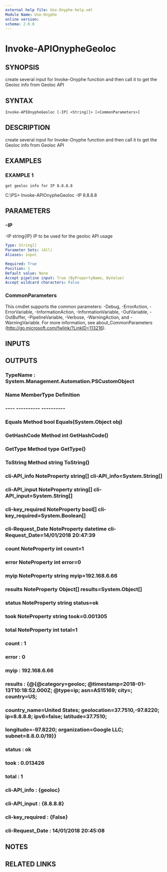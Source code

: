 ```yaml
---
external help file: Use-Onyphe-help.xml
Module Name: Use-Onyphe
online version:
schema: 2.0.0
---
```


# Invoke-APIOnypheGeoloc

## SYNOPSIS
create several input for Invoke-Onyphe function and then call it to get the Geoloc info from Geoloc API

## SYNTAX

```
Invoke-APIOnypheGeoloc [-IP] <String[]> [<CommonParameters>]
```

## DESCRIPTION
create several input for Invoke-Onyphe function and then call it to get the Geoloc info from Geoloc API

## EXAMPLES

### EXAMPLE 1
```
get geoloc info for IP 8.8.8.8
```

C:\PS\> Invoke-APIOnypheGeoloc -IP 8.8.8.8

## PARAMETERS

### -IP
-IP string{IP}
IP to be used for the geoloc API usage

```yaml
Type: String[]
Parameter Sets: (All)
Aliases: input

Required: True
Position: 1
Default value: None
Accept pipeline input: True (ByPropertyName, ByValue)
Accept wildcard characters: False
```

### CommonParameters
This cmdlet supports the common parameters: -Debug, -ErrorAction, -ErrorVariable, -InformationAction, -InformationVariable, -OutVariable, -OutBuffer, -PipelineVariable, -Verbose, -WarningAction, and -WarningVariable.
For more information, see about_CommonParameters (http://go.microsoft.com/fwlink/?LinkID=113216).

## INPUTS

## OUTPUTS

### TypeName : System.Management.Automation.PSCustomObject
### Name             MemberType   Definition
### ----             ----------   ----------
### Equals           Method       bool Equals(System.Object obj)
### GetHashCode      Method       int GetHashCode()
### GetType          Method       type GetType()
### ToString         Method       string ToString()
### cli-API_info     NoteProperty string[] cli-API_info=System.String[]
### cli-API_input    NoteProperty string[] cli-API_input=System.String[]
### cli-key_required NoteProperty bool[] cli-key_required=System.Boolean[]
### cli-Request_Date NoteProperty datetime cli-Request_Date=14/01/2018 20:47:39
### count            NoteProperty int count=1
### error            NoteProperty int error=0
### myip             NoteProperty string myip=192.168.6.66
### results          NoteProperty Object[] results=System.Object[]
### status           NoteProperty string status=ok
### took             NoteProperty string took=0.001305
### total            NoteProperty int total=1
### count            : 1
### error            : 0
### myip             : 192.168.6.66
### results          : {@{@category=geoloc; @timestamp=2018-01-13T10:18:52.000Z; @type=ip; asn=AS15169; city=; country=US;
### 			country_name=United States; geolocation=37.7510,-97.8220; ip=8.8.8.8; ipv6=false; latitude=37.7510;
### 			longitude=-97.8220; organization=Google LLC; subnet=8.8.0.0/19}}
### status           : ok
### took             : 0.013426
### total            : 1
### cli-API_info     : {geoloc}
### cli-API_input    : {8.8.8.8}
### cli-key_required : {False}
### cli-Request_Date : 14/01/2018 20:45:08
## NOTES

## RELATED LINKS
